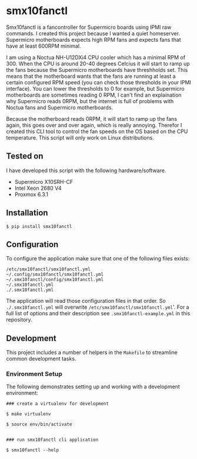 # smx10fanctl 
Smx10fanctl is a fancontroller for Supermicro boards using IPMI raw commands. I created this project because I wanted a quiet homeserver. Supermicro motherboards expects high RPM fans and expects fans that have at least 600RPM minimal. 

I am using a Noctua NH-U12DXi4 CPU cooler which has a minimal RPM of 300. When the CPU is around 20-40 degrees Celcius it will start to ramp up the fans because the Supermicro motherboards have threshholds set. This means that the motherboard wants that the fans are running at least a certain configured RPM speed (you can check those thresholds in your IPMI interface). You can lower the thresholds to 0 for example, but Supermicro motherboards are sometimes reading 0 RPM, I can't find an explaination why Supermicro reads 0RPM, but the internet is full of problems with Noctua fans and Supermicro motherboards. 

Because the motherboard reads 0RPM, it will start to ramp up the fans again, this goes over and over again, which is really annoying. Therefor I created this CLI tool to control the fan speeds on the OS based on the CPU temperature. This script will only work on Linux distributions.

## Tested on
I have developed this script with the following hardware/software.
- Supermicro X10SRH-CF
- Intel Xeon 2680 V4
- Proxmox 6.3.1

## Installation

```
$ pip install smx10fanctl
```

## Configuration
To configure the application make sure that one of the following files exists:

```
/etc/smx10fanctl/smx10fanctl.yml
~/.config/smx10fanctl/smx10fanctl.yml
~/.smx10fanctl/config/smx10fanctl.yml
~/.smx10fanctl.yml
./.smx10fanctl.yml
```

The application will read those configuration files in that order. So `./.smx10fanctl.yml` will overwrite `/etc/smx10fanctl/smx10fanctl.yml`'. For a full list of options and their description see `.smx10fanctl-example.yml` in this repository.

## Development

This project includes a number of helpers in the `Makefile` to streamline common development tasks.

### Environment Setup

The following demonstrates setting up and working with a development environment:

```
### create a virtualenv for development

$ make virtualenv

$ source env/bin/activate


### run smx10fanctl cli application

$ smx10fanctl --help
```
